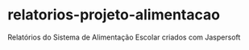 # relatorios-projeto-alimentacao
Relatórios do Sistema de Alimentação Escolar criados com Jaspersoft

